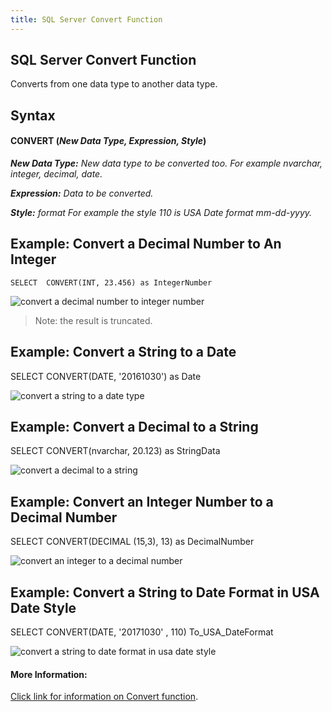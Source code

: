 ```yaml
---
title: SQL Server Convert Function
---
```

## SQL Server Convert Function
Converts from one data type to another data type.

## Syntax 
#### CONVERT (_New Data Type, Expression, Style_) 

  _**New Data Type:** New data type to be converted too. For example nvarchar, integer, decimal, date._
  
  _**Expression:**  Data to be converted._
  
  _**Style:**  format For example the style 110 is USA Date format  mm-dd-yyyy._
  
  
  

 ## Example: Convert a Decimal Number to An Integer 

 `SELECT  CONVERT(INT, 23.456) as IntegerNumber`

![convert a decimal number to integer number](https://user-images.githubusercontent.com/12566249/31314884-6c94db4a-ac57-11e7-842f-710fad511131.png)


>Note: the result is truncated. 

## Example: Convert a String to a Date
 SELECT CONVERT(DATE, '20161030') as Date

![convert a string to a date type](https://user-images.githubusercontent.com/12566249/31314912-c25bbb52-ac57-11e7-880d-6d81041b1728.png) 


## Example: Convert a Decimal to a String 
 SELECT CONVERT(nvarchar, 20.123) as StringData

![convert a decimal to a string](https://user-images.githubusercontent.com/12566249/31314923-fb04e410-ac57-11e7-9646-94061e1f0ec2.png)


## Example: Convert an Integer Number to a Decimal Number
SELECT  CONVERT(DECIMAL (15,3), 13) as DecimalNumber

![convert an integer to a decimal number](https://user-images.githubusercontent.com/12566249/31314932-1c8668ca-ac58-11e7-8cee-4d57fc523704.png)

## Example: Convert a String to Date Format in USA Date Style 

SELECT  CONVERT(DATE, '20171030' , 110) To_USA_DateFormat

![convert a string to date format in usa date style](https://user-images.githubusercontent.com/12566249/31314937-35155d06-ac58-11e7-9d5d-823b66c41d0d.png)


#### More Information:
<a href='https://docs.microsoft.com/en-us/sql/t-sql/functions/cast-and-convert-transact-sql' target='_blank' rel='nofollow'>Click link for  information on Convert function</a>.


